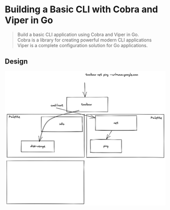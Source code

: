 # Building a Basic CLI with Cobra and Viper in Go
> Build a basic CLI application using Cobra and Viper in Go. </br>
> Cobra is a library for creating powerful modern CLI applications  </br> 
> Viper is a complete configuration solution for Go applications.

## Design

![Screenshot of the CLI](design.png)
